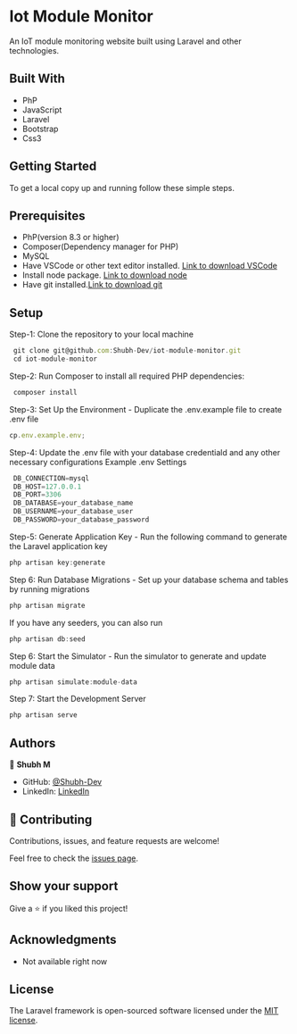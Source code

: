 # Iot Module Monitor

An IoT module monitoring website built using Laravel and other technologies.

<!-- ![screenshot](./desktop.png) -->

## Built With

-   PhP
-   JavaScript
-   Laravel
-   Bootstrap
-   Css3

## Getting Started

To get a local copy up and running follow these simple steps.

## Prerequisites

-   PhP(version 8.3 or higher)
-   Composer(Dependency manager for PHP)
-   MySQL
-   Have VSCode or other text editor installed. [Link to download VSCode](https://code.visualstudio.com/download)
-   Install node package. [Link to download node](https://nodejs.org/en/download/)
-   Have git installed.[Link to download git](https://git-scm.com/downloads)

## Setup

Step-1: Clone the repository to your local machine

```javascript
 git clone git@github.com:Shubh-Dev/iot-module-monitor.git
 cd iot-module-monitor
```

Step-2: Run Composer to install all required PHP dependencies:

```javascript
 composer install
```

Step-3: Set Up the Environment - Duplicate the .env.example file to create .env file

```javascript
cp.env.example.env;
```

Step-4: Update the .env file with your database credentiald and any other necessary configurations
Example .env Settings

```javascript
 DB_CONNECTION=mysql
 DB_HOST=127.0.0.1
 DB_PORT=3306
 DB_DATABASE=your_database_name
 DB_USERNAME=your_database_user
 DB_PASSWORD=your_database_password
```

Step-5: Generate Application Key - Run the following command to generate the Laravel application key

```javascript
php artisan key:generate
```

Step 6: Run Database Migrations - Set up your database schema and tables by running migrations

```javascript
php artisan migrate
```

If you have any seeders, you can also run

```javascript
php artisan db:seed

```

Step 6: Start the Simulator - Run the simulator to generate and update module data

```javascript
php artisan simulate:module-data

```

Step 7: Start the Development Server

```javascript
php artisan serve

```

## Authors

👤 **Shubh M**

-   GitHub: [@Shubh-Dev](https://github.com/Shubh-Dev)
-   LinkedIn: [LinkedIn](https://www.linkedin.com/in/shubhscb/)

## 🤝 Contributing

Contributions, issues, and feature requests are welcome!

Feel free to check the [issues page](../../issues/).

## Show your support

Give a ⭐️ if you liked this project!

## Acknowledgments

-   Not available right now

## License

The Laravel framework is open-sourced software licensed under the [MIT license](https://opensource.org/licenses/MIT).
